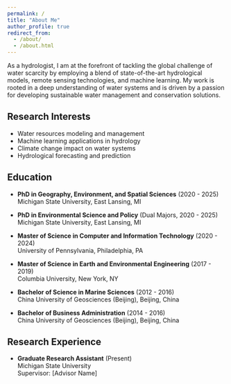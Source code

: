 ```yaml
---
permalink: /
title: "About Me"
author_profile: true
redirect_from: 
  - /about/
  - /about.html
---
```


As a hydrologist, I am at the forefront of tackling the global challenge of water scarcity by employing a blend of state-of-the-art hydrological models, remote sensing technologies, and machine learning. My work is rooted in a deep understanding of water systems and is driven by a passion for developing sustainable water management and conservation solutions.

## Research Interests

* Water resources modeling and management
* Machine learning applications in hydrology
* Climate change impact on water systems
* Hydrological forecasting and prediction

## Education

* **PhD in Geography, Environment, and Spatial Sciences** (2020 - 2025)  
  Michigan State University, East Lansing, MI
  
* **PhD in Environmental Science and Policy** (Dual Majors, 2020 - 2025)  
  Michigan State University, East Lansing, MI

* **Master of Science in Computer and Information Technology** (2020 - 2024)  
  University of Pennsylvania, Philadelphia, PA

* **Master of Science in Earth and Environmental Engineering** (2017 - 2019)  
  Columbia University, New York, NY

* **Bachelor of Science in Marine Sciences** (2012 - 2016)  
  China University of Geosciences (Beijing), Beijing, China

* **Bachelor of Business Administration** (2014 - 2016)  
  China University of Geosciences (Beijing), Beijing, China

## Research Experience

* **Graduate Research Assistant** (Present)  
  Michigan State University  
  Supervisor: [Advisor Name]